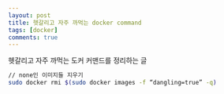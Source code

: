 ```yaml
---
layout: post
title: 헷갈리고 자주 까먹는 docker command
tags: [docker]
comments: true
---
```

헷갈리고 자주 까먹는 도커 커맨드를 정리하는 글

~~~bash
// none인 이미지들 지우기
sudo docker rmi $(sudo docker images -f “dangling=true” -q)
~~~
